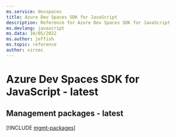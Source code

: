```yaml
---
ms.service: devspaces
title: Azure Dev Spaces SDK for JavaScript
description: Reference for Azure Dev Spaces SDK for JavaScript
ms.devlang: javascript
ms.data: 10/05/2022
ms.author: jeffish
ms.topic: reference
author: xirzec
---
```

# Azure Dev Spaces SDK for JavaScript - latest

## Management packages - latest
[!INCLUDE [mgmt-packages](dev-spaces-mgmt-index.md)]